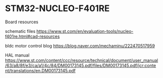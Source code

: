 # STM32-NUCLEO-F401RE
Board resources


schematic files
https://www.st.com/en/evaluation-tools/nucleo-f401re.html#cad-resources


bldc motor control blog
https://blog.naver.com/mechaminu/222470517959

HAL manual
https://www.st.com/content/ccc/resource/technical/document/user_manual/63/a8/8f/e3/ca/a1/4c/84/DM00173145.pdf/files/DM00173145.pdf/jcr:content/translations/en.DM00173145.pdf
